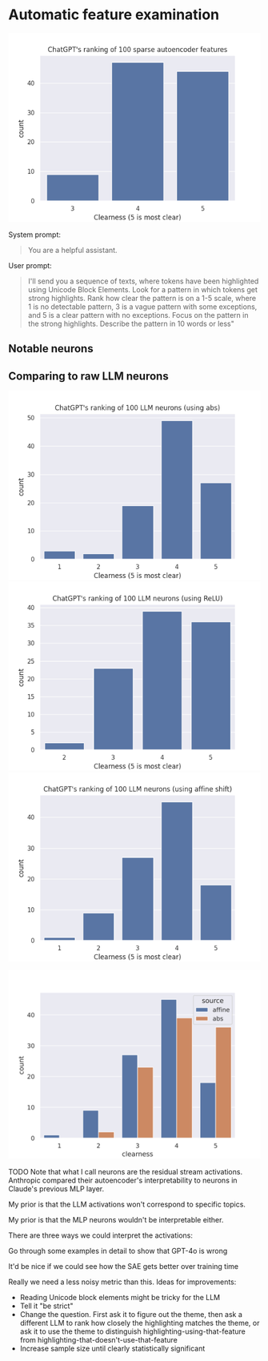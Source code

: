 # Automatic feature examination

![SAE graph](assets/sae.png)

System prompt:

> You are a helpful assistant.

User prompt:

> I'll send you a sequence of texts,
> where tokens have been highlighted using Unicode Block Elements.
> Look for a pattern in which tokens get strong highlights.
> Rank how clear the pattern is on a 1-5 scale, where 1 is no detectable pattern,
> 3 is a vague pattern with some exceptions, and 5 is a clear pattern with no exceptions.
> Focus on the pattern in the strong highlights. Describe the pattern in 10 words or less"

## Notable neurons

## Comparing to raw LLM neurons

![LLM graph using absolute value](assets/llm_abs.png)
![LLM graph using ReLU](assets/llm_relu.png)
![LLM graph using affine shift](assets/llm_affine.png)

![Sample graph](assets/out.svg)

TODO Note that what I call neurons
are the residual stream activations. Anthropic
compared their autoencoder's interpretability
to neurons in Claude's previous MLP layer.

My prior is that the LLM activations
won't correspond to specific topics.

My prior is that the MLP neurons wouldn't be interpretable either.

There are three ways we could interpret the activations:

Go through some examples in detail to show that GPT-4o is wrong

It'd be nice if we could see how the SAE gets better over training time

Really we need a less noisy metric than this. Ideas for improvements:

- Reading Unicode block elements might be tricky for the LLM
- Tell it "be strict"
- Change the question. First ask it to figure out the theme, then ask a different LLM to rank how closely the highlighting matches the theme, or ask it to use the theme to distinguish highlighting-using-that-feature from highlighting-that-doesn't-use-that-feature
- Increase sample size until clearly statistically significant
